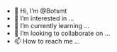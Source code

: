 - 👋 Hi, I’m @Botsmt
- 👀 I’m interested in ...
- 🌱 I’m currently learning ...
- 💞️ I’m looking to collaborate on ...
- 📫 How to reach me ...

<!---
Botsmt/Botsmt is a ✨ special ✨ repository because its `README.md` (this file) appears on your GitHub profile.
You can click the Preview link to take a look at your changes.
--->
